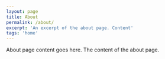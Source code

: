 ```yaml
---
layout: page
title: About
permalink: /about/
excerpt: 'An excerpt of the about page. Content'
tags: 'home'
---
```


About page content goes here. The content of the about page.



